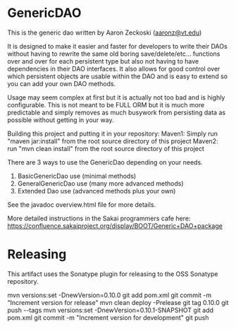 # GenericDAO 
This is the generic dao written by Aaron Zeckoski (aaronz@vt.edu)

It is designed to make it easier and faster for developers to write their DAOs
without having to rewrite the same old boring save/delete/etc... functions over
and over for each persistent type but also not having to have dependencies 
in their DAO interfaces. It also allows for good control over which persistent
objects are usable within the DAO and is easy to extend so you can add your own
DAO methods.

Usage may seem complex at first but it is actually not too bad and is highly configurable.
This is not meant to be FULL ORM but it is much more predictable and simply removes as much
busywork from persisting data as possible without getting in your way.

Building this project and putting it in your repository:
Maven1: Simply run "maven jar:install" from the root source directory of this project
Maven2: run "mvn clean install" from the root source directory of this project

There are 3 ways to use the GenericDao depending on your needs. 
1) BasicGenericDao use (minimal methods)
2) GeneralGenericDao use (many more advanced methods)
3) Extended Dao use (advanced methods plus your own)

See the javadoc overview.html file for more details.

More detailed instructions in the Sakai programmers cafe here:
https://confluence.sakaiproject.org/display/BOOT/Generic+DAO+package

# Releasing 

This artifact uses the Sonatype plugin for releasing to the OSS Sonatype repository.

   mvn versions:set -DnewVersion=0.10.0
   git add pom.xml
   git commit -m "Increment version for release"
   mvn clean deploy -Prelease
   git tag 0.10.0
   git push --tags
   mvn versions:set -DnewVersion=0.10.1-SNAPSHOT
   git add pom.xml
   git commit -m "Increment version for development"
   git push

